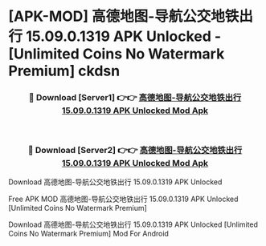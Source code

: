 # [APK-MOD] 高德地图-导航公交地铁出行 15.09.0.1319 APK Unlocked - [Unlimited Coins No Watermark Premium] ckdsn



<div align="center">
<h3>🔴 Download [Server1] 👉👉 <a href="https://momento.my/?title=高德地图-导航公交地铁出行_15.09.0.1319_APK_Unlocked">高德地图-导航公交地铁出行 15.09.0.1319 APK Unlocked Mod Apk</a></h3><br>

<h3>🔴 Download [Server2] 👉👉 <a href="https://momento.my/?title=高德地图-导航公交地铁出行_15.09.0.1319_APK_Unlocked">高德地图-导航公交地铁出行 15.09.0.1319 APK Unlocked Mod Apk</a></h3>
</div>



Download 高德地图-导航公交地铁出行 15.09.0.1319 APK Unlocked 

Free APK MOD 高德地图-导航公交地铁出行 15.09.0.1319 APK Unlocked [Unlimited Coins No Watermark Premium]

Download 高德地图-导航公交地铁出行 15.09.0.1319 APK Unlocked [Unlimited Coins No Watermark Premium] Mod For Android
